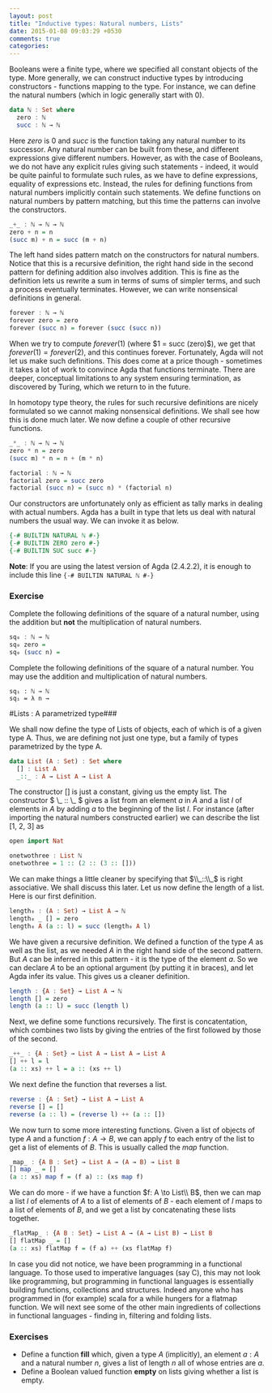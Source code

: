 ```yaml
---
layout: post
title: "Inductive types: Natural numbers, Lists"
date: 2015-01-08 09:03:29 +0530
comments: true
categories:
---
```


Booleans were a finite type, where we specified all constant objects of the type. More generally, we can construct inductive types by introducing constructors - functions mapping to the type. For instance, we can define the natural numbers (which in logic generally start with $0$).

``` haskell Natural Numbers: Inductive Definition
data ℕ : Set where
  zero : ℕ
  succ : ℕ → ℕ
```

Here $zero$ is $0$ and $succ$ is the function taking any natural number to its successor. Any natural number can be built from these, and different expressions give different numbers. However, as with the case of Booleans, we do not have any explicit rules giving such statements  - indeed, it would be quite painful to formulate such rules, as we have to define expressions, equality of expressions etc. Instead, the rules for defining functions from natural numbers implicitly contain such statements. We define functions on natural numbers by pattern matching, but this time the patterns can involve the constructors.

``` haskell Addition of natural numbers
_+_ : ℕ → ℕ → ℕ
zero + n = n
(succ m) + n = succ (m + n)
```

The left hand sides pattern match on the constructors for natural numbers. Notice that this is a recursive definition, the right hand side in the second pattern for defining addition also involves addition. This is fine as the definition lets us rewrite a sum in terms of sums of simpler terms, and such a process eventually terminates. However, we can write nonsensical definitions in general.

```haskell Recursion resulting in infinite loops
forever : ℕ → ℕ
forever zero = zero
forever (succ n) = forever (succ (succ n))
```

When we try to compute $forever(1)$ (where $1 = succ (zero)\$), we get that $forever(1) = forever(2)$, and this continues forever. Fortunately, Agda will not let us make such definitions. This does come at a price though - sometimes it takes a lot of work to convince Agda that functions terminate. There are deeper, conceptual limitations to any system ensuring termination, as discovered by Turing, which we return to in the future.

In homotopy type theory, the rules for such recursive definitions are nicely formulated so we cannot making nonsensical definitions. We shall see how this is done much later. We now define a couple of other recursive functions.

```haskell Multiplication of natural numbers
_*_ : ℕ → ℕ → ℕ
zero * n = zero
(succ m) * n = n + (m * n)
```

```haskell Factorials
factorial : ℕ → ℕ
factorial zero = succ zero
factorial (succ n) = (succ n) * (factorial n)
```


Our constructors are unfortunately only as efficient as tally marks in dealing with actual numbers. Agda has a built in type that lets us deal with natural numbers the usual way. We can invoke it as below.

```haskell Agda: Builtin natural numbers
{-# BUILTIN NATURAL ℕ #-}
{-# BUILTIN ZERO zero #-}
{-# BUILTIN SUC succ #-}
```

**Note**:  If you are using the latest version of Agda (2.4.2.2),  it is enough to include this line `{-# BUILTIN NATURAL ℕ #-}`  

### Exercise

Complete the following definitions of the square of a natural number, using the addition but **not** the multiplication of natural numbers.

```haskell
sq₀ : ℕ → ℕ
sq₀ zero =
sq₀ (succ n) =
```

Complete the following definitions of the square of a natural number. You may use the addition and multiplication of natural numbers.

```
sq₁ : ℕ → ℕ
sq₁ = λ n →
```


#Lists : A parametrized type###

We shall now define the type of Lists of objects, each of which is of a given type A. Thus, we are defining not just one type, but a family of types parametrized by the type A.

```haskell Lists
data List (A : Set) : Set where
  [] : List A
  _::_ : A → List A → List A
```

The constructor $[]$ is just a constant, giving us the empty list. The constructor $ \\_ :: \\_ $ gives a list from an element $a$ in $A$ and a list $l$ of elements in $A$ by adding $a$ to the beginning of the list $l$. For instance (after importing the natural numbers constructed earlier) we can describe the list [1, 2, 3] as

```haskell The list [1, 2, 3]
open import Nat

onetwothree : List ℕ
onetwothree = 1 :: (2 :: (3 :: []))
```

We can make things a little cleaner by specifying that $\\_::\\_$ is right associative. We shall discuss this later. Let us now define the length of a list. Here is our first definition.

```haskell Length of a list: First attempt
length₀ : (A : Set) → List A → ℕ
length₀ _ [] = zero
length₀ A (a :: l) = succ (length₀ A l)
```

We have given a recursive definition. We defined a function of the type $A$ as well as the list, as we needed $A$ in the right hand side of the second pattern. But $A$ can be inferred in this pattern - it is the type of the element $a$. So we can declare $A$ to be an optional argument (by putting it in braces), and let Agda infer its value. This gives us a cleaner definition.

```haskell Length of a list
length : {A : Set} → List A → ℕ
length [] = zero
length (a :: l) = succ (length l)
```

Next, we define some functions recursively. The first is concatentation, which combines two lists by giving the entries of the first followed by those of the second.

``` haskell Concatenation of Lists
_++_ : {A : Set} → List A → List A → List A
[] ++ l = l
(a :: xs) ++ l = a :: (xs ++ l)
```

We next define the function that reverses a list.

```haskell Reversing a list
reverse : {A : Set} → List A → List A
reverse [] = []
reverse (a :: l) = (reverse l) ++ (a :: [])
```

We now turn to some more interesting functions. Given a list of objects of type $A$ and a function $f:A \to B$, we can apply $f$ to each entry of the list to get a list of elements of $B$. This is usually called the $map$ function.

``` haskell map function on lists
_map_ : {A B : Set} → List A → (A → B) → List B
[] map _ = []
(a :: xs) map f = (f a) :: (xs map f)
```

We can do more - if we have a function $f: A \to List\\ B$, then we can map a list $l$ of elements of $A$ to a list of elements of $B$ - each element of $l$ maps to a list of elements of $B$, and we get a list by concatenating these lists together.

``` haskell flatmap on lists
_flatMap_ : {A B : Set} → List A → (A → List B) → List B
[] flatMap _ = []
(a :: xs) flatMap f = (f a) ++ (xs flatMap f)
```

In case you did not notice, we have been programming in a functional language. To those used to imperative languages (say C), this may not look like programming, but programming in functional languages is essentially building functions, collections and structures. Indeed anyone who has programmed in (for example) scala for a while hungers for a flatmap function. We will next see some of the other main ingredients of collections in functional languages - finding in, filtering and folding lists. 


### Exercises

* Define a function **fill** which, given a type $A$ (implicitly), an element $a : A$ and a natural number $n$, gives a list of length $n$ all of whose entries are $a$.
* Define a Boolean valued function **empty** on lists giving whether a list is empty.

